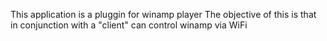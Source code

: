 This application is a pluggin for winamp player
The objective of this is that in conjunction with a "client" can control winamp via WiFi